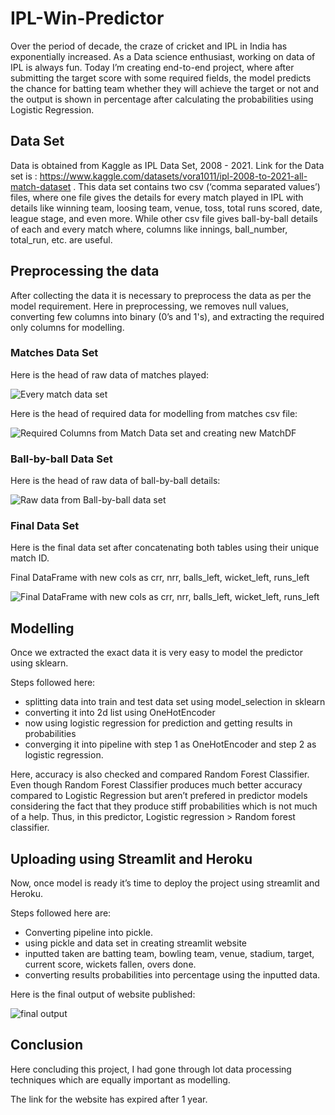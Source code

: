 # IPL-Win-Predictor
Over the period of decade, the craze of cricket and IPL in India has exponentially increased. As a Data science enthusiast, working on data of IPL is always fun.
Today I’m creating end-to-end project, where after submitting the target score with some required fields, the model predicts the chance for batting team whether they will achieve the target or not and the output is shown in percentage after calculating the probabilities using Logistic Regression.

## Data Set

Data is obtained from Kaggle as IPL Data Set, 2008 - 2021. Link for the Data set is : https://www.kaggle.com/datasets/vora1011/ipl-2008-to-2021-all-match-dataset .
This data set contains two csv (‘comma separated values’) files, where one file gives the details for every match played in IPL with details like winning team, loosing team, venue, toss, total runs scored, date, league stage, and even more. While other csv file gives ball-by-ball details of each and every match where, columns like innings, ball_number, total_run, etc. are useful.

## Preprocessing the data
After collecting the data it is necessary to preprocess the data as per the model requirement. Here in preprocessing, we removes null values, converting few columns into binary (0’s and 1's), and extracting the required only columns for modelling.

### Matches Data Set

Here is the head of raw data of matches played:

![Every match data set](https://miro.medium.com/max/1400/1*yKyuQMBGJJCE0xWeaGyWOQ.jpeg)

Here is the head of required data for modelling from matches csv file:

![Required Columns from Match Data set and creating new MatchDF](https://miro.medium.com/max/1400/1*tuSkRNDAKdfGf1QeDYQzNQ.jpeg)

### Ball-by-ball Data Set
Here is the head of raw data of ball-by-ball details:

![Raw data from Ball-by-ball data set](https://miro.medium.com/max/1400/1*V7kJkGW94jOHGydhIvw30A.jpeg)


### Final Data Set
Here is the final data set after concatenating both tables using their unique match ID.

Final DataFrame with new cols as crr, nrr, balls_left, wicket_left, runs_left

![Final DataFrame with new cols as crr, nrr, balls_left, wicket_left, runs_left](https://miro.medium.com/max/1400/1*1EsliaQiPXDoCiH3mhvOyQ.jpeg)

## Modelling

Once we extracted the exact data it is very easy to model the predictor using sklearn.

Steps followed here:
* splitting data into train and test data set using model_selection in sklearn
* converting it into 2d list using OneHotEncoder
* now using logistic regression for prediction and getting results in probabilities
* converging it into pipeline with step 1 as OneHotEncoder and step 2 as logistic regression.

Here, accuracy is also checked and compared Random Forest Classifier. Even though Random Forest Classifier produces much better accuracy compared to Logistic Regression but aren’t prefered in predictor models considering the fact that they produce stiff probabilities which is not much of a help. Thus, in this predictor, Logistic regression > Random forest classifier.

## Uploading using Streamlit and Heroku

Now, once model is ready it’s time to deploy the project using streamlit and Heroku.

Steps followed here are:
* Converting pipeline into pickle.
* using pickle and data set in creating streamlit website
* inputted taken are batting team, bowling team, venue, stadium, target, current score, wickets fallen, overs done.
* converting results probabilities into percentage using the inputted data.

Here is the final output of website published:

![final output](https://miro.medium.com/max/1400/1*hH_jJgnejqdasPDk3G_PjQ.jpeg)

## Conclusion
Here concluding this project, I had gone through lot data processing techniques which are equally important as modelling.

The link for the website has expired after 1 year.
